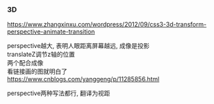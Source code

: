 ### 3D

https://www.zhangxinxu.com/wordpress/2012/09/css3-3d-transform-perspective-animate-transition

perspective越大, 表明人眼距离屏幕越远, 成像是投影  
translateZ调节z轴的位置  
两个配合成像  
看链接画的图就明白了  
https://www.cnblogs.com/yanggeng/p/11285856.html

perspective两种写法都行, 翻译为视距